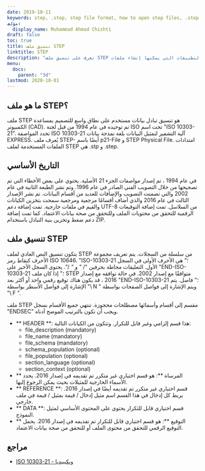 ```yaml
---
date: 2019-10-11
keywords: step, .step, step file format, how to open step files, .step extension, step extension
مؤلف:
  display_name: Muhammad Ahmad Chishti
draft: false
toc: true
title: تنسيق ملف STEP
linktitle: STEP
description: "تعرف على تنسيق ملف STEP وواجهات برمجة التطبيقات التي يمكنها إنشاء ملفات STEP وفتحها."
menu:
  docs:
    parent: "3d"
lastmod: 2020-18-01
---
```


## ما هو ملف STEP؟

ملف STEP هو تنسيق تبادل بيانات مستخدم على نطاق واسع للتصميم بمساعدة الكمبيوتر (CAD). تم توحيده في عام 1994 من قبل لجنة ISO تحت اسم "ISO 10303-21". تحدد المواصفة ISO 10303-21 آلية التشفير لتمثيل البيانات بلغة نمذجة بيانات EXPRESS. يُعرف ملف STEP- أيضًا باسم p21-File و STEP Physical File. امتدادات الملفات المستخدمة لملف STEP هي .stp و .step.

## التاريخ الأساسي

في عام 1994 ، تم إصدار مواصفات الجزء 21 الأصلية. يحتوي على بعض الأخطاء التي تم تصحيحها من خلال التصويب الفني الصادر في عام 1996. وتم نشر الطبعة الثانية في عام 2002 والتي تضمنت التصويب والإضافات للعديد من أقسام البيانات. تم نشر الإصدار الثالث في عام 2016 والذي أضاف أقسامًا مرجعية ومرجعية سمحت بتخزين الكيانات والقيم في ملفات خارجية. تمت إضافة دعم UTF-8 من السلاسل. تمت إضافة التوقيعات الرقمية للتحقق من محتويات الملف وللتحقق من صحة بيانات الاعتماد. كما تمت إضافة دعم ضغط وتخزين بنية التبادل باستخدام ZIP.

## تنسيق ملف STEP

يتكون تنسيق النص العادي لملف STEP من سلسلة من السجلات. يتم تعريف مجموعة الأحرف كنقاط رمز ISO 10646. "ISO-10303-21 ؛" هي الأحرف الأولى في السجل الأول. التعليقات محاطة بحرفين "/ *" و "* /". يحتوي السجل الأخير على "END-ISO-10303-21 ؛" إذا كان ملف STEP متوافقًا مع إصدار 2002. في حالة توافقه مع إصدار 2016 ، قد يكون هناك توقيع رقمي واحد أو أكثر بعد "END-ISO-10303-21 ؛" فاصل. يتم الإشارة إلى فواصل الأسطر بواسطة "\ N \" ويتم الإشارة إلى فواصل الصفحات بواسطة "\ F \".

ملف STEP مقسم إلى أقسام وأسمائها مصطلحات محجوزة. تنتهي جميع الأقسام بسجل "ENDSEC" ويجب أن تكون بالترتيب الموضح أدناه.

- ** HEADER **: هذا قسم إلزامي وغير قابل للتكرار. وتتكون من الكيانات التالية:
  - file_description (mandatory)
  - file_name (mandatory)
  - file_schema (mandatory)
  - schema_population (optional)
  - file_population (optional)
  - section_language (optional)
  - section_context (optional)
- ** المرساة **: هو قسم اختياري غير متكرر تم تقديمه في إصدار 2016. يحدد الأسماء الخارجية للمثيلات بحيث يمكن الرجوع إليها.
- ** REFERENCE **: قسم اختياري غير متكرر تم تقديمه أيضًا في إصدار 2016. يربط كل إدخال في هذا القسم اسم مثيل إدخال / قيمة بمثيل / قيمة في ملف خارجي.
- ** DATA **: قسم اختياري قابل للتكرار يحتوي على المحتوى الأساسي لمثيل النموذج.
- ** التوقيع **: هو قسم اختياري قابل للتكرار تم تقديمه في إصدار 2016. يحمل التوقيع الرقمي للتحقق من محتوى الملف أو للتحقق من صحة بيانات الاعتماد.

## مراجع

- [ISO 10303-21 - ويكيبيديا](https://en.wikipedia.org/wiki/ISO_10303-21)

